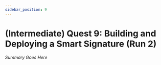 ```yaml
---
sidebar_position: 9
---
```


# (Intermediate) Quest 9: Building and Deploying a Smart Signature (Run 2)

_Summary Goes Here_
